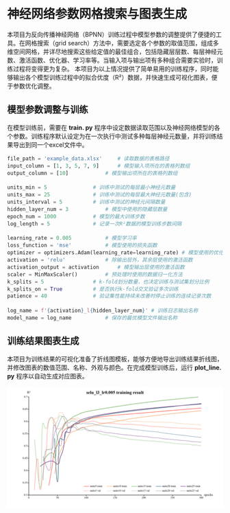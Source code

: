 # 神经网络参数网格搜索与图表生成
本项目为反向传播神经网络（BPNN）训练过程中模型参数的调整提供了便捷的工具。在网格搜索（grid search）方法中，需要选定各个参数的取值范围，组成多维空间网格，并详尽地搜索这些给定值的最佳组合，包括隐藏层层数、每层神经元数、激活函数、优化器、学习率等。当输入项与输出项有多种组合需要实验时，训练过程将变得更为复杂。
本项目为以上情况提供了简单易用的训练程序，同时能够输出各个模型训练过程中的拟合优度（R²）数据，并快速生成可视化图表，便于参数优化调整。

## 模型参数调整与训练
在模型训练前，需要在 **train. py** 程序中设定数据读取范围以及神经网络模型的各个参数。训练程序默认设定为在一次执行中测试多种每层神经元数量，并将训练结果导出到同一个excel文件中。

```python 
file_path = 'example_data.xlsx' 	# 读取数据的表格路径  
input_column = [1, 3, 5, 7, 9] 		# 模型输入项所在的表格列数组  
output_column = [10] 			# 模型输出项所在的表格列数组  
  
units_min = 5 				# 训练中测试的每层最小神经元数量  
units_max = 25 				# 训练中测试的每层最大神经元数量(包含)  
units_interval = 5 			# 训练中测试的神经元间隔数量  
hidden_layer_num = 3 			# 模型中使用的隐藏层数量  
epoch_num = 1000 			# 模型的最大训练步数  
log_length = 5 				# 记录一次R²数据的模型训练步数间隔  
  
learning_rate = 0.005 			# 模型学习率  
loss_function = 'mse' 			# 模型使用的损失函数  
optimizer = optimizers.Adam(learning_rate=learning_rate) # 模型使用的优化器  
activation = 'relu' 			# 除输出层外，其余层使用的激活函数  
activation_output = activation 		# 模型输出层使用的激活函数  
scaler = MinMaxScaler() 		# 预处理时使用的数据归一化方法  
k_splits = 5 				# k-fold划分数量，也决定训练与测试集划分比例  
k_splits_on = True 			# 是否执行k-fold交叉验证多次训练
patience = 40 				# 验证集性能持续未改善时停止训练的连续记录次数  
  
log_name = f'{activation}_l{hidden_layer_num}' # 训练日志输出名称  
model_name = log_name 			# 保存的最优模型文件输出名称
```

## 训练结果图表生成
本项目为训练结果的可视化准备了折线图模板，能够方便地导出训练结果折线图，并修改图表的数值范围、名称、外观与颜色。在完成模型训练后，运行 **plot_line. py** 程序以自动生成对应图表。

![输入图片说明](/selu_l3_lr0.005_line.png)



 






